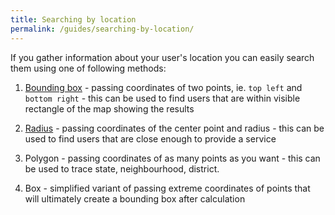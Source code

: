 ```yaml
---
title: Searching by location
permalink: /guides/searching-by-location/
---
```


If you gather information about your user's location you can easily search them using one of following methods:

1. [Bounding box](/guides/searching-by-location/bounding-box) - passing coordinates of two points, ie. `top left` and `bottom right` - this can be used to find users that are within visible rectangle of the map showing the results

2. [Radius](/guides/searching-by-location/radius) - passing coordinates of the center point and radius - this can be used to find users that are close enough to provide a service

3. Polygon - passing coordinates of as many points as you want - this can be used to trace state, neighbourhood, district. 

4. Box - simplified variant of passing extreme coordinates of points that will ultimately create a bounding box after calculation
